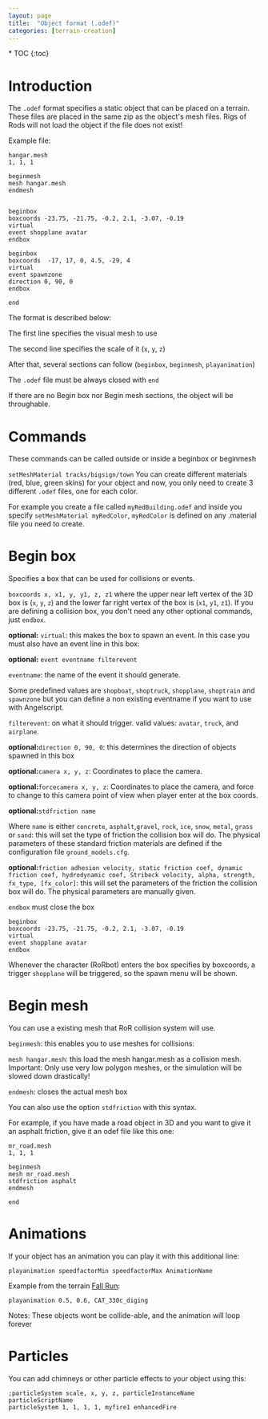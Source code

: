 ```yaml
---
layout: page
title:  "Object format (.odef)"
categories: [terrain-creation]
---
```


<div class="toc" markdown="1">
  * TOC
  {:toc}
</div>

# Introduction

The `.odef` format specifies a static object that can be placed on a terrain. 
These files are placed in the same zip as the object's mesh files. Rigs of Rods will not load the object if the file does not exist! 

Example file:

```
hangar.mesh
1, 1, 1

beginmesh
mesh hangar.mesh
endmesh


beginbox
boxcoords -23.75, -21.75, -0.2, 2.1, -3.07, -0.19
virtual
event shopplane avatar
endbox

beginbox
boxcoords  -17, 17, 0, 4.5, -29, 4
virtual
event spawnzone
direction 0, 90, 0
endbox

end
``` 

The format is described below: 

The first line specifies the visual mesh to use 

The second line specifies the scale of it (`x`, `y`, `z`) 

After that, several sections can follow (`beginbox`, `beginmesh`, `playanimation`) 

The `.odef` file must be always closed with `end`

If there are no Begin box nor Begin mesh sections, the object will be throughable. 

# Commands 

These commands can be called outside or inside a beginbox or beginmesh 

`setMeshMaterial tracks/bigsign/town`  You can create different materials (red, blue, green skins) for your object and now, you only need to create 3 different `.odef` files, one for each color. 

For example you create a file called `myRedBuilding.odef` and inside you specify `setMeshMaterial myRedColor`, `myRedColor` is defined on any .material file you need to create.

# Begin box 

Specifies a box that can be used for collisions or events.

`boxcoords x, x1, y, y1, z, z1` where the upper near left vertex of the 3D box is (`x`, `y`, `z`) and the lower far right vertex of the box is (`x1`, `y1`, `z1`). If you are defining a collision box, you don't need any other optional commands, just `endbox`. 

**optional:** `virtual`: this makes the box to spawn an event. In this case you must also have an event line in this box: 

**optional:** `event eventname filterevent` 

`eventname`: the name of the event it should generate. 

Some predefined values are `shopboat`, `shoptruck`, `shopplane`, `shoptrain` and `spawnzone` but you can define a non existing eventname if you want to use with Angelscript.

`filterevent`: on what it should trigger. valid values: `avatar`, `truck`, and `airplane`. 

**optional:**`direction 0, 90, 0`: this determines the direction of objects spawned in this box 

**optional:**`camera x, y, z`: Coordinates to place the camera. 

**optional:**`forcecamera x, y, z`: Coordinates to place the camera, and force to change to this camera point of view when player enter at the box coords. 

**optional:**`stdfriction name` 

Where `name` is either `concrete`, `asphalt`,`gravel`, `rock`, `ice`, `snow`, `metal`, `grass` or `sand`: this will set the type of friction the collision box will do. The physical parameters of these standard friction materials are defined if the configuration file `ground_models.cfg`.

**optional:**`friction adhesion velocity, static friction coef, dynamic friction coef, hydrodynamic coef, Stribeck velocity, alpha, strength, fx_type, [fx_color]`: this will set the parameters of the friction the collision box will do. The physical parameters are manually given.

`endbox` must close the box

```
beginbox
boxcoords -23.75, -21.75, -0.2, 2.1, -3.07, -0.19
virtual
event shopplane avatar
endbox
``` 

Whenever the character (RoRbot) enters the box specifies by boxcoords, a trigger `shopplane` will be triggered, so the spawn menu will be shown.

# Begin mesh

You can use a existing mesh that RoR collision system will use. 

`beginmesh`: this enables you to use meshes for collisions: 

`mesh hangar.mesh`: this load the mesh hangar.mesh as a collision mesh. Important: Only use very low polygon meshes, or the simulation will be slowed down drastically! 

`endmesh`: closes the actual mesh box

You can also use the option `stdfriction` with this syntax. 

For example, if you have made a road object in 3D and you want to give it an asphalt friction, give it an odef file like this one:

```
mr_road.mesh
1, 1, 1

beginmesh
mesh mr_road.mesh
stdfriction asphalt
endmesh

end
```

# Animations

If your object has an animation you can play it with this additional line: 

`playanimation speedfactorMin speedfactorMax AnimationName`

Example from the terrain [Fall Run](https://forum.rigsofrods.org/downloads.php?do=file&id=207):

`playanimation 0.5, 0.6, CAT_330c_diging`

Notes: These objects wont be collide-able, and the animation will loop forever 

# Particles

You can add chimneys or other particle effects to your object using this:

```
;particleSystem scale, x, y, z, particleInstanceName particleScriptName
particleSystem 1, 1, 1, 1, myfire1 enhancedFire
```